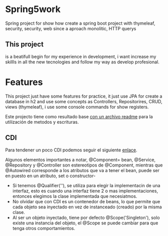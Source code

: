 # Spring5work
Spring project for show how create a spring boot project with thymeleaf, security, security, web since a aproach monolitic, HTTP querys



## This project

is a beatifull begin for my experience in development, i want increase my skillls in all the new tecnologies and follow my way as develop profesional.

# Features

This project just have some features for practice, it just use JPA for create a database in h2 and use some concepts as Controllers, Repositorires, CRUD, views (thymeleaf), i use some console commands for show registers.

Este projecto tiene como resultado base [con un archivo readme](/edit/master/README.md) para la utilización de metodos y escrituras.


## CDI

Para tendener un poco CDI podemos seguir el siguiente [enlace](http://programandoointentandolo.com/2013/05/inyeccion-de-dependencias-en-spring.html).

Algunos elementos importantes a notar, @Component= bean, @Service, @Repository y @Controller son estereotipos de @Component, mientras que @Autowired corresponde a los atributos que va a tener el bean, puede ser en puesto en un atributo, set o constructor-

- Si tenemos @Qualifier(''), se utiliza para elegir la implementacin de una interfaz, esto es cuando una interfaz tiene 2 o mas implementaciones, entonces elegimos la clase implementada que necesiatmos.
- No olvidar que con CDI es un contenedor de beans, lo que permite que cada objeto sea inyectado en vez de instanceado (creado) por la misma clase.
- Al ser un objeto inyectado, tiene por defecto @Scope('Singleton'), solo existe una instancia del objeto, el @Scope se puede cambiar para que tenga otros comportamientos.
